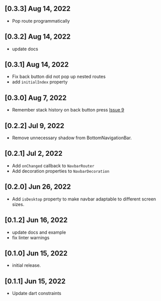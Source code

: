 ## [0.3.3]  Aug 14, 2022
- Pop route programmatically

## [0.3.2]  Aug 14, 2022

- update docs
## [0.3.1]  Aug 14, 2022

- Fix back button did not pop up nested routes
- add `initialIndex` property

## [0.3.0]  Aug 7, 2022

* Remember stack history on back button press [Issue 9](https://github.com/maheshmnj/navbar_router/issues/9)
## [0.2.2]  Jul 9, 2022

* Remove unnecessary shadow from BottomNavigationBar.

## [0.2.1]  Jul 2, 2022

* Add `onChanged` callback to `NavbarRouter`
* Add decoration properties to `NavbarDecoration`

## [0.2.0]  Jun 26, 2022

* Add `isDesktop` property to make navbar adaptable
  to different screen sizes.

## [0.1.2]  Jun 16, 2022

* update docs and example
* fix linter warnings

## [0.1.0]  Jun 15, 2022

* initial release.

## [0.1.1]  Jun 15, 2022

* Update dart constraints
